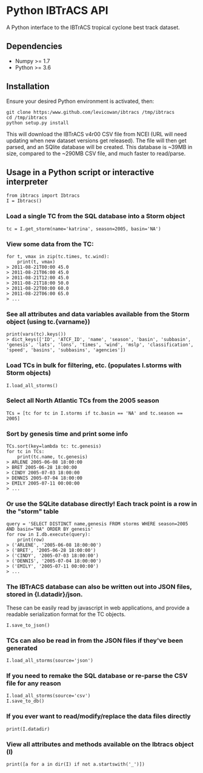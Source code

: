 # Python IBTrACS API

A Python interface to the IBTrACS tropical cyclone best track dataset.

## Dependencies
- Numpy >= 1.7
- Python >= 3.6

## Installation

Ensure your desired Python environment is activated, then:
```
git clone https:/www.github.com/levicowan/ibtracs /tmp/ibtracs
cd /tmp/ibtracs
python setup.py install
```

This will download the IBTrACS v4r00 CSV file from NCEI (URL will need updating when new dataset versions get released). The file will then get parsed, and an SQlite database will be created. This database is ~39MB in size, compared to the ~290MB CSV file, and much faster to read/parse.

## Usage in a Python script or interactive interpreter

```
from ibtracs import Ibtracs
I = Ibtracs()
```

### Load a single TC from the SQL database into a Storm object
```
tc = I.get_storm(name='katrina', season=2005, basin='NA')
```

### View some data from the TC:
```
for t, vmax in zip(tc.times, tc.wind):
    print(t, vmax)
> 2011-08-21T00:00 45.0
> 2011-08-21T06:00 45.0
> 2011-08-21T12:00 45.0
> 2011-08-21T18:00 50.0
> 2011-08-22T00:00 60.0
> 2011-08-22T06:00 65.0
> ...
```

### See all attributes and data variables available from the Storm object (using tc.{varname})
```
print(vars(tc).keys())
> dict_keys(['ID', 'ATCF_ID', 'name', 'season', 'basin', 'subbasin', 'genesis', 'lats', 'lons', 'times', 'wind', 'mslp', 'classification', 'speed', 'basins', 'subbasins', 'agencies'])
```

### Load TCs in bulk for filtering, etc. (populates I.storms with Storm objects)
```
I.load_all_storms()
```

### Select all North Atlantic TCs from the 2005 season
```
TCs = [tc for tc in I.storms if tc.basin == 'NA' and tc.season == 2005]
```

### Sort by genesis time and print some info
```
TCs.sort(key=lambda tc: tc.genesis)
for tc in TCs:
    print(tc.name, tc.genesis)
> ARLENE 2005-06-08 18:00:00
> BRET 2005-06-28 18:00:00
> CINDY 2005-07-03 18:00:00
> DENNIS 2005-07-04 18:00:00
> EMILY 2005-07-11 00:00:00
> ...
```

### Or use the SQLite database directly! Each track point is a row in the "storm" table
```
query = 'SELECT DISTINCT name,genesis FROM storms WHERE season=2005 AND basin="NA" ORDER BY genesis'
for row in I.db.execute(query):
    print(row)
> ('ARLENE', '2005-06-08 18:00:00')
> ('BRET', '2005-06-28 18:00:00')
> ('CINDY', '2005-07-03 18:00:00')
> ('DENNIS', '2005-07-04 18:00:00')
> ('EMILY', '2005-07-11 00:00:00')
> ...
```

### The IBTrACS database can also be written out into JSON files, stored in {I.datadir}/json.
These can be easily read by javascript in web applications, and provide a readable serialization format for the TC objects.
```
I.save_to_json()
```

### TCs can also be read in from the JSON files if they've been generated
```
I.load_all_storms(source='json')
```

### If you need to remake the SQL database or re-parse the CSV file for any reason
```
I.load_all_storms(source='csv')
I.save_to_db()
```

### If you ever want to read/modify/replace the data files directly
```
print(I.datadir)
```

### View all attributes and methods available on the Ibtracs object (I)
```
print([a for a in dir(I) if not a.startswith('_')])
```
